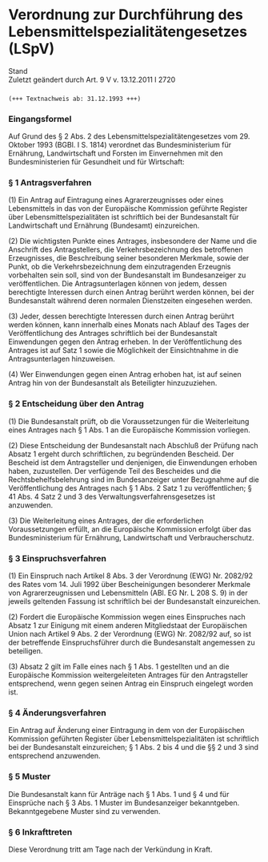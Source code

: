 Verordnung zur Durchführung des Lebensmittelspezialitätengesetzes (LSpV)
========================================================================

Stand  
Zuletzt geändert durch Art. 9 V v. 13.12.2011 I 2720

### 

```
(+++ Textnachweis ab: 31.12.1993 +++)
```

### Eingangsformel

Auf Grund des § 2 Abs. 2 des Lebensmittelspezialitätengesetzes vom 29. Oktober 1993 (BGBl. I S. 1814) verordnet das Bundesministerium für Ernährung, Landwirtschaft und Forsten im Einvernehmen mit den Bundesministerien für Gesundheit und für Wirtschaft:

### § 1 Antragsverfahren

(1) Ein Antrag auf Eintragung eines Agrarerzeugnisses oder eines Lebensmittels in das von der Europäische Kommission geführte Register über Lebensmittelspezialitäten ist schriftlich bei der Bundesanstalt für Landwirtschaft und Ernährung (Bundesamt) einzureichen.

(2) Die wichtigsten Punkte eines Antrages, insbesondere der Name und die Anschrift des Antragstellers, die Verkehrsbezeichnung des betroffenen Erzeugnisses, die Beschreibung seiner besonderen Merkmale, sowie der Punkt, ob die Verkehrsbezeichnung dem einzutragenden Erzeugnis vorbehalten sein soll, sind von der Bundesanstalt im Bundesanzeiger zu veröffentlichen. Die Antragsunterlagen können von jedem, dessen berechtigte Interessen durch einen Antrag berührt werden können, bei der Bundesanstalt während deren normalen Dienstzeiten eingesehen werden.

(3) Jeder, dessen berechtigte Interessen durch einen Antrag berührt werden können, kann innerhalb eines Monats nach Ablauf des Tages der Veröffentlichung des Antrages schriftlich bei der Bundesanstalt Einwendungen gegen den Antrag erheben. In der Veröffentlichung des Antrages ist auf Satz 1 sowie die Möglichkeit der Einsichtnahme in die Antragsunterlagen hinzuweisen.

(4) Wer Einwendungen gegen einen Antrag erhoben hat, ist auf seinen Antrag hin von der Bundesanstalt als Beteiligter hinzuzuziehen.

### § 2 Entscheidung über den Antrag

(1) Die Bundesanstalt prüft, ob die Voraussetzungen für die Weiterleitung eines Antrages nach § 1 Abs. 1 an die Europäische Kommission vorliegen.

(2) Diese Entscheidung der Bundesanstalt nach Abschluß der Prüfung nach Absatz 1 ergeht durch schriftlichen, zu begründenden Bescheid. Der Bescheid ist dem Antragsteller und denjenigen, die Einwendungen erhoben haben, zuzustellen. Der verfügende Teil des Bescheides und die Rechtsbehelfsbelehrung sind im Bundesanzeiger unter Bezugnahme auf die Veröffentlichung des Antrages nach § 1 Abs. 2 Satz 1 zu veröffentlichen; § 41 Abs. 4 Satz 2 und 3 des Verwaltungsverfahrensgesetzes ist anzuwenden.

(3) Die Weiterleitung eines Antrages, der die erforderlichen Voraussetzungen erfüllt, an die Europäische Kommission erfolgt über das Bundesministerium für Ernährung, Landwirtschaft und Verbraucherschutz.

### § 3 Einspruchsverfahren

(1) Ein Einspruch nach Artikel 8 Abs. 3 der Verordnung (EWG) Nr. 2082/92 des Rates vom 14. Juli 1992 über Bescheinigungen besonderer Merkmale von Agrarerzeugnissen und Lebensmitteln (ABl. EG Nr. L 208 S. 9) in der jeweils geltenden Fassung ist schriftlich bei der Bundesanstalt einzureichen.

(2) Fordert die Europäische Kommission wegen eines Einspruches nach Absatz 1 zur Einigung mit einem anderen Mitgliedstaat der Europäischen Union nach Artikel 9 Abs. 2 der Verordnung (EWG) Nr. 2082/92 auf, so ist der betreffende Einspruchsführer durch die Bundesanstalt angemessen zu beteiligen.

(3) Absatz 2 gilt im Falle eines nach § 1 Abs. 1 gestellten und an die Europäische Kommission weitergeleiteten Antrages für den Antragsteller entsprechend, wenn gegen seinen Antrag ein Einspruch eingelegt worden ist.

### § 4 Änderungsverfahren

Ein Antrag auf Änderung einer Eintragung in dem von der Europäischen Kommission geführten Register über Lebensmittelspezialitäten ist schriftlich bei der Bundesanstalt einzureichen; § 1 Abs. 2 bis 4 und die §§ 2 und 3 sind entsprechend anzuwenden.

### § 5 Muster

Die Bundesanstalt kann für Anträge nach § 1 Abs. 1 und § 4 und für Einsprüche nach § 3 Abs. 1 Muster im Bundesanzeiger bekanntgeben. Bekanntgegebene Muster sind zu verwenden.

### § 6 Inkrafttreten

Diese Verordnung tritt am Tage nach der Verkündung in Kraft.

